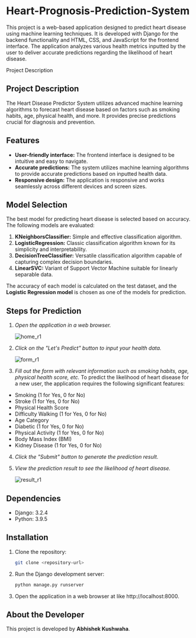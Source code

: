 # Heart-Prognosis-Prediction-System

This project is a web-based application designed to predict heart disease using machine learning techniques. It is developed with Django for the backend functionality and HTML, CSS, and JavaScript for the frontend interface. The application analyzes various health metrics inputted by the user to deliver accurate predictions regarding the likelihood of heart disease.

Project Description
## Project Description

The Heart Disease Predictor System utilizes advanced machine learning algorithms to forecast heart disease based on factors such as smoking habits, age, physical health, and more. It provides precise predictions crucial for diagnosis and prevention.

## Features

- **User-friendly interface:** The frontend interface is designed to be intuitive and easy to navigate.
- **Accurate predictions:** The system utilizes machine learning algorithms to provide accurate predictions based on inputted health data.
- **Responsive design:** The application is responsive and works seamlessly across different devices and screen sizes.

## Model Selection

The best model for predicting heart disease is selected based on accuracy. The following models are evaluated:

1. **KNeighborsClassifier:** Simple and effective classification algorithm.
2. **LogisticRegression:** Classic classification algorithm known for its simplicity and interpretability.
3. **DecisionTreeClassifier:** Versatile classification algorithm capable of capturing complex decision boundaries.
4. **LinearSVC:** Variant of Support Vector Machine suitable for linearly separable data.

The accuracy of each model is calculated on the test dataset, and the **Logistic Regression model** is chosen as one of the models for prediction.

## Steps for Prediction

1. *Open the application in a web browser.*

   ![home_r1](https://github.com/abhishek10027/Heart-Prognosis-Prediction-System/assets/132592735/4c92ec35-ebaa-403e-924c-fa47513ab806)

2. *Click on the "Let's Predict" button to input your health data.*

   ![form_r1](https://github.com/abhishek10027/Heart-Prognosis-Prediction-System/assets/132592735/0a0191a9-27e1-46d1-8464-89125c75d046)

3. *Fill out the form with relevant information such as smoking habits, age, physical health score, etc.*
 To predict the likelihood of heart disease for a new user, the application requires the following significant features:

- Smoking (1 for Yes, 0 for No)
- Stroke (1 for Yes, 0 for No)
- Physical Health Score
- Difficulty Walking (1 for Yes, 0 for No)
- Age Category
- Diabetic (1 for Yes, 0 for No)
- Physical Activity (1 for Yes, 0 for No)
- Body Mass Index (BMI)
- Kidney Disease (1 for Yes, 0 for No)

4. *Click the "Submit" button to generate the prediction result.*
5. *View the prediction result to see the likelihood of heart disease.*

   ![result_r1](https://github.com/abhishek10027/Heart-Prognosis-Prediction-System/assets/132592735/8bd34c07-b5a7-45e2-91cc-4b05cc8d171f)


## Dependencies

- Django: 3.2.4
- Python: 3.9.5

## Installation

1. Clone the repository:
   ```bash
   git clone <repository-url>
   ```

2. Run the Django development server:
   ```bash
   python manage.py runserver
   ```

3. Open the application in a web browser at like http://localhost:8000.

## About the Developer

This project is developed by **Abhishek Kushwaha**.
